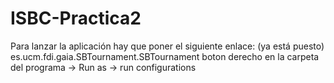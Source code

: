 ISBC-Practica2
==============

Para lanzar la aplicación hay que poner el siguiente enlace: (ya está puesto)
es.ucm.fdi.gaia.SBTournament.SBTournament 
boton derecho en la carpeta del programa -> Run as -> run configurations